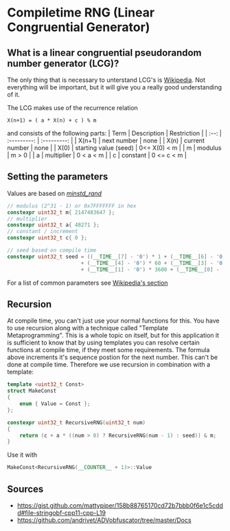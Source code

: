 # Compiletime RNG (Linear Congruential Generator)

## What is a linear congruential pseudorandom number generator (LCG)?
The only thing that is necessary to unterstand LCG's is [Wikipedia](https://en.wikipedia.org/wiki/Linear_congruential_generator).
Not everything will be important,
but it will give you a really good understanding of it.

The LCG makes use of the recurrence relation
```
X(n+1) = ( a * X(n) + c ) % m
```
and consists of the following parts:
| Term | Description | Restriction |
| :--: | :---------: | :---------: |
| X(n+1) | next number | none |
| X(n) | current number | none |
| X(0) | starting value (seed) | 0<= X(0) < m |
| m | modulus | m > 0 |
| a | multiplier | 0 < a < m |
| c | constant | 0 <= c < m |

## Setting the parameters
Values are based on [*minstd_rand*](http://www.cplusplus.com/reference/random/minstd_rand/)
```cpp
// modulus (2^31 - 1) or 0x7FFFFFFF in hex
constexpr uint32_t m{ 2147483647 };
// multiplier
constexpr uint32_t a{ 48271 };
// constant / increment
constexpr uint32_t c{ 0 };

// seed based on compile time
constexpr uint32_t seed = ((__TIME__[7] - '0') * 1 + (__TIME__[6] - '0') * 10
                        + (__TIME__[4] - '0') * 60 + (__TIME__[3] - '0') * 600
                        + (__TIME__[1] - '0') * 3600 + (__TIME__[0] - '0') * 36000);

```
For a list of common parameters see [Wikipedia's section](https://en.wikipedia.org/wiki/Linear_congruential_generator#Parameters_in_common_use)

## Recursion
At compile time, you can't just use your normal functions for this.
You have to use recursion along with a technique called "Template Metaprogramming".
This is a whole topic on itself, but for this application it is sufficient to know that by
using templates you can resolve certain functions at compile time, if they meet some requirements.
The formula above increments it's sequence postion for the next number. This can't be done at compile time.
Therefore we use recursion in combination with a template:
```cpp
template <uint32_t Const>
struct MakeConst
{
    enum { Value = Const };
};

constexpr uint32_t RecursiveRNG(uint32_t num)
{
    return (c + a * ((num > 0) ? RecursiveRNG(num - 1) : seed)) & m;
}
```
Use it with
```cpp
MakeConst<RecursiveRNG(__COUNTER__ + 1)>::Value
```

## Sources
- https://gist.github.com/mattypiper/158b88765170cd72b7bbb0f6e1c5cddd#file-stringobf-cpp11-cpp-L19
- https://github.com/andrivet/ADVobfuscator/tree/master/Docs
